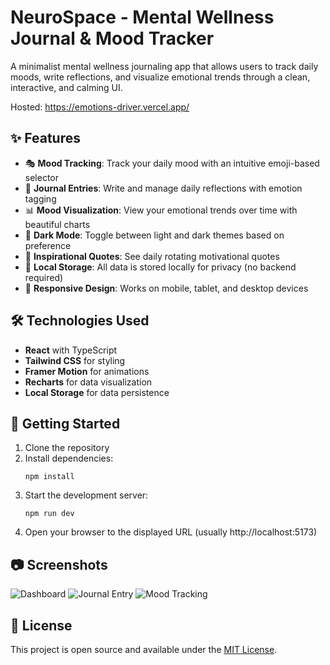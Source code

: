 # NeuroSpace - Mental Wellness Journal & Mood Tracker

A minimalist mental wellness journaling app that allows users to track daily moods, write reflections, and visualize emotional trends through a clean, interactive, and calming UI.

Hosted: https://emotions-driver.vercel.app/
## ✨ Features

- 🎭 **Mood Tracking**: Track your daily mood with an intuitive emoji-based selector
- 📝 **Journal Entries**: Write and manage daily reflections with emotion tagging
- 📊 **Mood Visualization**: View your emotional trends over time with beautiful charts
- 🌙 **Dark Mode**: Toggle between light and dark themes based on preference
- 💬 **Inspirational Quotes**: See daily rotating motivational quotes
- 💾 **Local Storage**: All data is stored locally for privacy (no backend required)
- 📱 **Responsive Design**: Works on mobile, tablet, and desktop devices

## 🛠️ Technologies Used

- **React** with TypeScript
- **Tailwind CSS** for styling
- **Framer Motion** for animations
- **Recharts** for data visualization
- **Local Storage** for data persistence

## 🚀 Getting Started

1. Clone the repository
2. Install dependencies:
   ```
   npm install
   ```
3. Start the development server:
   ```
   npm run dev
   ```
4. Open your browser to the displayed URL (usually http://localhost:5173)

## 📷 Screenshots

![Dashboard](https://via.placeholder.com/800x450?text=Dashboard)
![Journal Entry](https://via.placeholder.com/800x450?text=Journal+Entry)
![Mood Tracking](https://via.placeholder.com/800x450?text=Mood+Tracking)

## 📝 License

This project is open source and available under the [MIT License](LICENSE).
